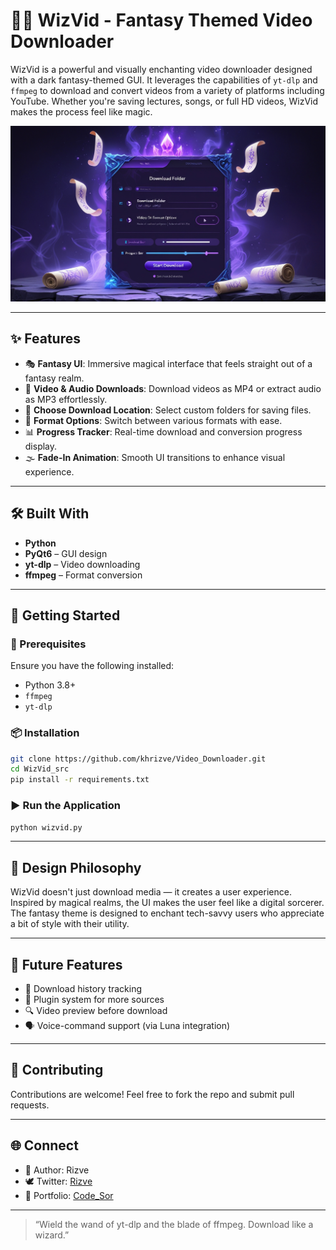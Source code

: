 # 🧙‍♂️ WizVid - Fantasy Themed Video Downloader

WizVid is a powerful and visually enchanting video downloader designed with a dark fantasy-themed GUI. It leverages the capabilities of `yt-dlp` and `ffmpeg` to download and convert videos from a variety of platforms including YouTube. Whether you're saving lectures, songs, or full HD videos, WizVid makes the process feel like magic.

![WizVid Banner](WizVid_src/asset/wizvid-banner.jpg)

---

## ✨ Features

* 🎭 **Fantasy UI**: Immersive magical interface that feels straight out of a fantasy realm.
* 📅 **Video & Audio Downloads**: Download videos as MP4 or extract audio as MP3 effortlessly.
* 📁 **Choose Download Location**: Select custom folders for saving files.
* 🔺 **Format Options**: Switch between various formats with ease.
* 📊 **Progress Tracker**: Real-time download and conversion progress display.
* 🌫️ **Fade-In Animation**: Smooth UI transitions to enhance visual experience.

---

## 🛠️ Built With

* **Python**
* **PyQt6** – GUI design
* **yt-dlp** – Video downloading
* **ffmpeg** – Format conversion

---

## 🚀 Getting Started

### 🔧 Prerequisites

Ensure you have the following installed:

* Python 3.8+
* `ffmpeg`
* `yt-dlp`

### 📦 Installation

```bash
git clone https://github.com/khrizve/Video_Downloader.git
cd WizVid_src
pip install -r requirements.txt
```

### ▶️ Run the Application

```bash
python wizvid.py
```

---

## 🎨 Design Philosophy

WizVid doesn't just download media — it creates a user experience. Inspired by magical realms, the UI makes the user feel like a digital sorcerer. The fantasy theme is designed to enchant tech-savvy users who appreciate a bit of style with their utility.

---

## 🧙 Future Features

* 📜 Download history tracking
* 🧩 Plugin system for more sources
* 🔍 Video preview before download
* 🗣️ Voice-command support (via Luna integration)

---

## 🤝 Contributing

Contributions are welcome! Feel free to fork the repo and submit pull requests.

---

## 🌐 Connect

* 🧠 Author: Rizve
* 🕊️ Twitter: [Rizve](https://x.com/rizve_19)
* 💼 Portfolio: [Code_Sor](https://rizve.netlify.app/)

---

> “Wield the wand of yt-dlp and the blade of ffmpeg. Download like a wizard.”
